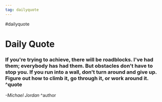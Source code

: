 ```yaml
---
tag: dailyquote
---
```


#dailyquote

# Daily Quote

### If you're trying to achieve, there will be roadblocks. I've had them; everybody has had them. But obstacles don't have to stop you. If you run into a wall, don't turn around and give up. Figure out how to climb it, go through it, or work around it. ^quote
*-Michael Jordan* ^author
